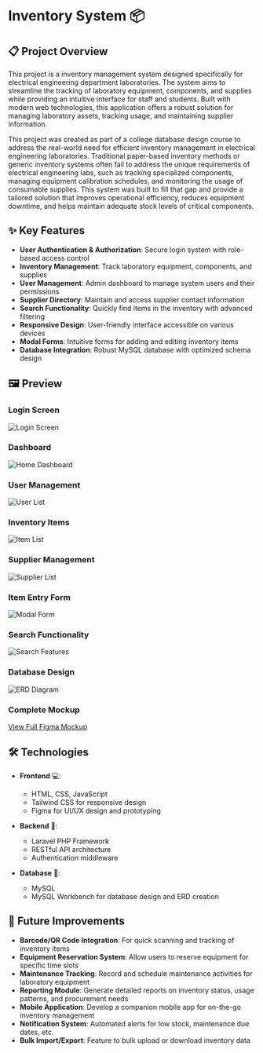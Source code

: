 # Inventory System 📦

## 📋 Project Overview
This project is a inventory management system designed specifically for electrical engineering department laboratories. The system aims to streamline the tracking of laboratory equipment, components, and supplies while providing an intuitive interface for staff and students. Built with modern web technologies, this application offers a robust solution for managing laboratory assets, tracking usage, and maintaining supplier information.

This project was created as part of a college database design course to address the real-world need for efficient inventory management in electrical engineering laboratories. Traditional paper-based inventory methods or generic inventory systems often fail to address the unique requirements of electrical engineering labs, such as tracking specialized components, managing equipment calibration schedules, and monitoring the usage of consumable supplies. This system was built to fill that gap and provide a tailored solution that improves operational efficiency, reduces equipment downtime, and helps maintain adequate stock levels of critical components.

## ✨ Key Features
- **User Authentication & Authorization**: Secure login system with role-based access control
- **Inventory Management**: Track laboratory equipment, components, and supplies
- **User Management**: Admin dashboard to manage system users and their permissions
- **Supplier Directory**: Maintain and access supplier contact information
- **Search Functionality**: Quickly find items in the inventory with advanced filtering
- **Responsive Design**: User-friendly interface accessible on various devices
- **Modal Forms**: Intuitive forms for adding and editing inventory items
- **Database Integration**: Robust MySQL database with optimized schema design

## 🖼️ Preview

### Login Screen
![Login Screen](assets/login.png)

### Dashboard
![Home Dashboard](assets/home.png)

### User Management
![User List](assets/daftar_user.png)

### Inventory Items
![Item List](assets/daftar_barang.png)

### Supplier Management
![Supplier List](assets/supplier.png)

### Item Entry Form
![Modal Form](assets/modal_form.png)

### Search Functionality
![Search Features](assets/search_features.png)

### Database Design
![ERD Diagram](assets/erd.png)

### Complete Mockup
[View Full Figma Mockup](https://drive.google.com/file/d/1kogj5yKyyR48F4PgfXbCA97CmMayh413/view?usp=sharing)

## 🛠️ Technologies
- **Frontend** 💻:
  - HTML, CSS, JavaScript
  - Tailwind CSS for responsive design
  - Figma for UI/UX design and prototyping

- **Backend** 🔧:
  - Laravel PHP Framework
  - RESTful API architecture
  - Authentication middleware

- **Database** 💾:
  - MySQL
  - MySQL Workbench for database design and ERD creation

## 🚀 Future Improvements
- **Barcode/QR Code Integration**: For quick scanning and tracking of inventory items
- **Equipment Reservation System**: Allow users to reserve equipment for specific time slots
- **Maintenance Tracking**: Record and schedule maintenance activities for laboratory equipment
- **Reporting Module**: Generate detailed reports on inventory status, usage patterns, and procurement needs
- **Mobile Application**: Develop a companion mobile app for on-the-go inventory management
- **Notification System**: Automated alerts for low stock, maintenance due dates, etc.
- **Bulk Import/Export**: Feature to bulk upload or download inventory data
